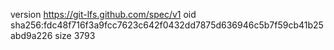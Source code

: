 version https://git-lfs.github.com/spec/v1
oid sha256:fdc48f716f3a9fcc7623c642f0432dd7875d636946c5b7f59cb41b25abd9a226
size 3793

